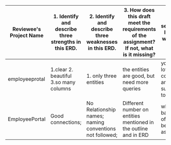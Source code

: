 | Reviewee's Project Name | 1. Identify and describe three strengths in this ERD. | 2. Identify and describe three weaknesses in this ERD.   | 3. How does this draft meet the requirements of the assignment? If not, what is it missing? | 4. After seeing this, I was left wondering . . .    |
|-------------------------|-------------------------------------------------------|----------------------------------------------------------|---------------------------------------------------------------------------------------------|-----------------------------------------------------|
| employeeprotal          | 1.clear 2. beautiful 3.so many columns                | 1. only three entities                                   | the entities are good, but need more queries                                                | you have lots of columns, I am supposed to do that  |
| EmployeePortal          | Good connections;                                     | No Relationship names; naming conventions not followed;  | Different number on entities mentioned in the outline and in ERD                            | why is the background of clients being asked?       |
